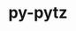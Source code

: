 ---
title: "py-pytz"
layout: cache
categories: [package, v0.21.1]
meta: {"versions": ["2023.3"], "compilers": ["apple-clang@=15.0.0", "gcc@=11.1.0", "gcc@=11.3.0", "gcc@=11.4.0", "gcc@=7.5.0", "gcc@=9.4.0", "oneapi@=2023.2.0"], "oss": ["ubuntu18.04", "ubuntu20.04", "ubuntu22.04", "ventura"], "platforms": ["darwin", "linux"], "targets": ["aarch64", "neoverse_v1", "ppc64le", "x86_64_v3"], "stacks": ["data-vis-sdk", "e4s", "e4s-neoverse_v1", "e4s-oneapi", "e4s-power", "e4s-rocm-external", "ml-darwin-aarch64-mps", "ml-linux-x86_64-cpu", "ml-linux-x86_64-cuda", "ml-linux-x86_64-rocm", "radiuss", "root"], "num_specs": 18, "num_specs_by_stack": {"root": 18, "ml-darwin-aarch64-mps": 1, "radiuss": 2, "e4s-neoverse_v1": 2, "e4s-power": 2, "data-vis-sdk": 2, "e4s": 3, "e4s-rocm-external": 1, "e4s-oneapi": 3, "ml-linux-x86_64-cuda": 3, "ml-linux-x86_64-cpu": 3, "ml-linux-x86_64-rocm": 2}}
spec_details: [{"hash": "a625ic2duqumth4t4erevzvc6alzs7ug", "compiler": "apple-clang@=15.0.0", "versions": ["2023.3"], "os": "ventura", "platform": "darwin", "target": "aarch64", "variants": ["build_system=python_pip"], "stacks": ["root", "ml-darwin-aarch64-mps"], "size": "-", "tarball": "https://binaries.spack.io/v0.21.1/build_cache/darwin-ventura-aarch64/apple-clang-15.0.0/py-pytz-2023.3/darwin-ventura-aarch64-apple-clang-15.0.0-py-pytz-2023.3-a625ic2duqumth4t4erevzvc6alzs7ug.spack"}, {"hash": "fehowh5uym6j3qctcl76jsk3f64jbk3n", "compiler": "gcc@=7.5.0", "versions": ["2023.3"], "os": "ubuntu18.04", "platform": "linux", "target": "x86_64_v3", "variants": ["build_system=python_pip"], "stacks": ["radiuss", "root"], "size": "-", "tarball": "https://binaries.spack.io/v0.21.1/build_cache/linux-ubuntu18.04-x86_64_v3/gcc-7.5.0/py-pytz-2023.3/linux-ubuntu18.04-x86_64_v3-gcc-7.5.0-py-pytz-2023.3-fehowh5uym6j3qctcl76jsk3f64jbk3n.spack"}, {"hash": "oddwao6vtop5ay4z3fo7y43vturd4vei", "compiler": "gcc@=7.5.0", "versions": ["2023.3"], "os": "ubuntu18.04", "platform": "linux", "target": "x86_64_v3", "variants": ["build_system=python_pip"], "stacks": ["radiuss", "root"], "size": "-", "tarball": "https://binaries.spack.io/v0.21.1/build_cache/linux-ubuntu18.04-x86_64_v3/gcc-7.5.0/py-pytz-2023.3/linux-ubuntu18.04-x86_64_v3-gcc-7.5.0-py-pytz-2023.3-oddwao6vtop5ay4z3fo7y43vturd4vei.spack"}, {"hash": "qgznyemkwx5wipqipdbn656zy5qwu24h", "compiler": "gcc@=11.4.0", "versions": ["2023.3"], "os": "ubuntu20.04", "platform": "linux", "target": "neoverse_v1", "variants": ["build_system=python_pip"], "stacks": ["root", "e4s-neoverse_v1"], "size": "-", "tarball": "https://binaries.spack.io/v0.21.1/build_cache/linux-ubuntu20.04-neoverse_v1/gcc-11.4.0/py-pytz-2023.3/linux-ubuntu20.04-neoverse_v1-gcc-11.4.0-py-pytz-2023.3-qgznyemkwx5wipqipdbn656zy5qwu24h.spack"}, {"hash": "jlhgx5r4hdxrdn4c5hum2w6lvpmxxiw6", "compiler": "gcc@=11.4.0", "versions": ["2023.3"], "os": "ubuntu20.04", "platform": "linux", "target": "neoverse_v1", "variants": ["build_system=python_pip"], "stacks": ["root", "e4s-neoverse_v1"], "size": "-", "tarball": "https://binaries.spack.io/v0.21.1/build_cache/linux-ubuntu20.04-neoverse_v1/gcc-11.4.0/py-pytz-2023.3/linux-ubuntu20.04-neoverse_v1-gcc-11.4.0-py-pytz-2023.3-jlhgx5r4hdxrdn4c5hum2w6lvpmxxiw6.spack"}, {"hash": "wamoc2qsphusuglbvf7aje4xtq34jyds", "compiler": "gcc@=9.4.0", "versions": ["2023.3"], "os": "ubuntu20.04", "platform": "linux", "target": "ppc64le", "variants": ["build_system=python_pip"], "stacks": ["e4s-power", "root"], "size": "-", "tarball": "https://binaries.spack.io/v0.21.1/build_cache/linux-ubuntu20.04-ppc64le/gcc-9.4.0/py-pytz-2023.3/linux-ubuntu20.04-ppc64le-gcc-9.4.0-py-pytz-2023.3-wamoc2qsphusuglbvf7aje4xtq34jyds.spack"}, {"hash": "2xyhdoi4piyhaugnc2b5aoj5b5u5vhw6", "compiler": "gcc@=9.4.0", "versions": ["2023.3"], "os": "ubuntu20.04", "platform": "linux", "target": "ppc64le", "variants": ["build_system=python_pip"], "stacks": ["e4s-power", "root"], "size": "-", "tarball": "https://binaries.spack.io/v0.21.1/build_cache/linux-ubuntu20.04-ppc64le/gcc-9.4.0/py-pytz-2023.3/linux-ubuntu20.04-ppc64le-gcc-9.4.0-py-pytz-2023.3-2xyhdoi4piyhaugnc2b5aoj5b5u5vhw6.spack"}, {"hash": "x33xjffooqq7ji2hodzzuf5w4ko43ucw", "compiler": "gcc@=11.1.0", "versions": ["2023.3"], "os": "ubuntu20.04", "platform": "linux", "target": "x86_64_v3", "variants": ["build_system=python_pip"], "stacks": ["root", "data-vis-sdk"], "size": "-", "tarball": "https://binaries.spack.io/v0.21.1/build_cache/linux-ubuntu20.04-x86_64_v3/gcc-11.1.0/py-pytz-2023.3/linux-ubuntu20.04-x86_64_v3-gcc-11.1.0-py-pytz-2023.3-x33xjffooqq7ji2hodzzuf5w4ko43ucw.spack"}, {"hash": "mdzsvv72t7vyzvqj23iaj5wrqwumfffx", "compiler": "gcc@=11.1.0", "versions": ["2023.3"], "os": "ubuntu20.04", "platform": "linux", "target": "x86_64_v3", "variants": ["build_system=python_pip"], "stacks": ["root", "data-vis-sdk"], "size": "-", "tarball": "https://binaries.spack.io/v0.21.1/build_cache/linux-ubuntu20.04-x86_64_v3/gcc-11.1.0/py-pytz-2023.3/linux-ubuntu20.04-x86_64_v3-gcc-11.1.0-py-pytz-2023.3-mdzsvv72t7vyzvqj23iaj5wrqwumfffx.spack"}, {"hash": "o5ph3hwz6bncnqcqfv6euezs3vsiwqiw", "compiler": "gcc@=11.4.0", "versions": ["2023.3"], "os": "ubuntu20.04", "platform": "linux", "target": "x86_64_v3", "variants": ["build_system=python_pip"], "stacks": ["root", "e4s", "e4s-rocm-external"], "size": "-", "tarball": "https://binaries.spack.io/v0.21.1/build_cache/linux-ubuntu20.04-x86_64_v3/gcc-11.4.0/py-pytz-2023.3/linux-ubuntu20.04-x86_64_v3-gcc-11.4.0-py-pytz-2023.3-o5ph3hwz6bncnqcqfv6euezs3vsiwqiw.spack"}, {"hash": "p3x66zeqfuzqg7ejbitbe6uxakytfu7r", "compiler": "gcc@=11.4.0", "versions": ["2023.3"], "os": "ubuntu20.04", "platform": "linux", "target": "x86_64_v3", "variants": ["build_system=python_pip"], "stacks": ["root", "e4s"], "size": "-", "tarball": "https://binaries.spack.io/v0.21.1/build_cache/linux-ubuntu20.04-x86_64_v3/gcc-11.4.0/py-pytz-2023.3/linux-ubuntu20.04-x86_64_v3-gcc-11.4.0-py-pytz-2023.3-p3x66zeqfuzqg7ejbitbe6uxakytfu7r.spack"}, {"hash": "3tzsmces3yhii2xrebs4yxill5y6htor", "compiler": "gcc@=11.4.0", "versions": ["2023.3"], "os": "ubuntu20.04", "platform": "linux", "target": "x86_64_v3", "variants": ["build_system=python_pip"], "stacks": ["root", "e4s"], "size": "-", "tarball": "https://binaries.spack.io/v0.21.1/build_cache/linux-ubuntu20.04-x86_64_v3/gcc-11.4.0/py-pytz-2023.3/linux-ubuntu20.04-x86_64_v3-gcc-11.4.0-py-pytz-2023.3-3tzsmces3yhii2xrebs4yxill5y6htor.spack"}, {"hash": "fzeegzzkc6uhnfzwgmgnjhd6uvgctn4c", "compiler": "oneapi@=2023.2.0", "versions": ["2023.3"], "os": "ubuntu20.04", "platform": "linux", "target": "x86_64_v3", "variants": ["build_system=python_pip"], "stacks": ["e4s-oneapi", "root"], "size": "-", "tarball": "https://binaries.spack.io/v0.21.1/build_cache/linux-ubuntu20.04-x86_64_v3/oneapi-2023.2.0/py-pytz-2023.3/linux-ubuntu20.04-x86_64_v3-oneapi-2023.2.0-py-pytz-2023.3-fzeegzzkc6uhnfzwgmgnjhd6uvgctn4c.spack"}, {"hash": "t5nwvuss6a5rfyyxvhx5iy7my7qq6aze", "compiler": "oneapi@=2023.2.0", "versions": ["2023.3"], "os": "ubuntu20.04", "platform": "linux", "target": "x86_64_v3", "variants": ["build_system=python_pip"], "stacks": ["e4s-oneapi", "root"], "size": "-", "tarball": "https://binaries.spack.io/v0.21.1/build_cache/linux-ubuntu20.04-x86_64_v3/oneapi-2023.2.0/py-pytz-2023.3/linux-ubuntu20.04-x86_64_v3-oneapi-2023.2.0-py-pytz-2023.3-t5nwvuss6a5rfyyxvhx5iy7my7qq6aze.spack"}, {"hash": "xe3zbtw2bdgxehahvndfa364vlamzlci", "compiler": "oneapi@=2023.2.0", "versions": ["2023.3"], "os": "ubuntu20.04", "platform": "linux", "target": "x86_64_v3", "variants": ["build_system=python_pip"], "stacks": ["e4s-oneapi", "root"], "size": "-", "tarball": "https://binaries.spack.io/v0.21.1/build_cache/linux-ubuntu20.04-x86_64_v3/oneapi-2023.2.0/py-pytz-2023.3/linux-ubuntu20.04-x86_64_v3-oneapi-2023.2.0-py-pytz-2023.3-xe3zbtw2bdgxehahvndfa364vlamzlci.spack"}, {"hash": "za7lt5qz52mtm4mulyqfdmip745lip5h", "compiler": "gcc@=11.3.0", "versions": ["2023.3"], "os": "ubuntu22.04", "platform": "linux", "target": "x86_64_v3", "variants": ["build_system=python_pip"], "stacks": ["ml-linux-x86_64-cuda", "root", "ml-linux-x86_64-cpu"], "size": "-", "tarball": "https://binaries.spack.io/v0.21.1/build_cache/linux-ubuntu22.04-x86_64_v3/gcc-11.3.0/py-pytz-2023.3/linux-ubuntu22.04-x86_64_v3-gcc-11.3.0-py-pytz-2023.3-za7lt5qz52mtm4mulyqfdmip745lip5h.spack"}, {"hash": "pvuyqcpwr47qogqxymsqcxoblbgi2agt", "compiler": "gcc@=11.3.0", "versions": ["2023.3"], "os": "ubuntu22.04", "platform": "linux", "target": "x86_64_v3", "variants": ["build_system=python_pip"], "stacks": ["ml-linux-x86_64-cuda", "root", "ml-linux-x86_64-cpu", "ml-linux-x86_64-rocm"], "size": "-", "tarball": "https://binaries.spack.io/v0.21.1/build_cache/linux-ubuntu22.04-x86_64_v3/gcc-11.3.0/py-pytz-2023.3/linux-ubuntu22.04-x86_64_v3-gcc-11.3.0-py-pytz-2023.3-pvuyqcpwr47qogqxymsqcxoblbgi2agt.spack"}, {"hash": "4o3rqufgyjkyolsssncbn3uoc7wo6vhy", "compiler": "gcc@=11.3.0", "versions": ["2023.3"], "os": "ubuntu22.04", "platform": "linux", "target": "x86_64_v3", "variants": ["build_system=python_pip"], "stacks": ["ml-linux-x86_64-cuda", "root", "ml-linux-x86_64-cpu", "ml-linux-x86_64-rocm"], "size": "-", "tarball": "https://binaries.spack.io/v0.21.1/build_cache/linux-ubuntu22.04-x86_64_v3/gcc-11.3.0/py-pytz-2023.3/linux-ubuntu22.04-x86_64_v3-gcc-11.3.0-py-pytz-2023.3-4o3rqufgyjkyolsssncbn3uoc7wo6vhy.spack"}]
---